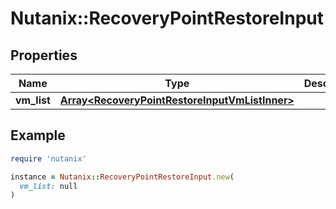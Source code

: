 # Nutanix::RecoveryPointRestoreInput

## Properties

| Name | Type | Description | Notes |
| ---- | ---- | ----------- | ----- |
| **vm_list** | [**Array&lt;RecoveryPointRestoreInputVmListInner&gt;**](RecoveryPointRestoreInputVmListInner.md) |  | [optional] |

## Example

```ruby
require 'nutanix'

instance = Nutanix::RecoveryPointRestoreInput.new(
  vm_list: null
)
```

